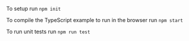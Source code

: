 To setup run 
```npm init```

To compile the TypeScript example to run in the browser run
```npm start```

To run unit tests run
```npm run test```